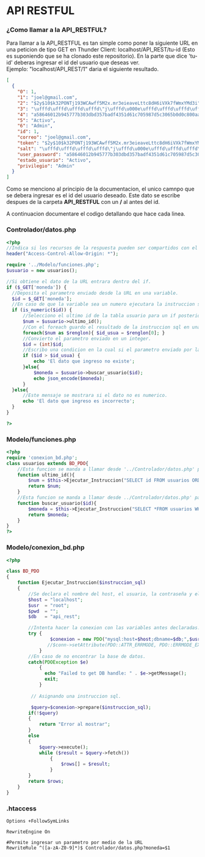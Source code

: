 # API RESTFUL
### ¿Como llamar a la API_RESTFUL?
Para llamar a la API_RESTFUL es tan simple como poner la siguiente URL en una peticion de tipo GET en Thunder Client: localhost/API_REST/tu-id (Esto es suponiendo que se ha clonado este repositorio).
En la parte que dice 'tu-id' deberas ingresar el id del usuario que deseas ver.  
Ejemplo: "localhost/API_REST/1" daria el siguiente resultado.
```json
[
  {  
    "0": 1,  
    "1": "joel@gmail.com",  
    "2": "$2y$10$k32PONTj193WCAwff5M2x.mr3eieaveLttc8dH6iVXk7fWmxYMd3i",  
    "3": "\ufffd\ufffd\ufffd\ufffd\"j\ufffd\u000e\ufffd\ufffd\ufffd\ufffda\ufffd=g)#o\ufffd?\u0005123",  
    "4": "a58646012b945777b303dbd357badf4351d61c705987d5c3065b0d0c800aa723",  
    "5": "Activo",  
    "6": "Admin",  
    "id": 1,  
    "correo": "joel@gmail.com",  
    "token": "$2y$10$k32PONTj193WCAwff5M2x.mr3eieaveLttc8dH6iVXk7fWmxYMd3i",  
    "salt": "\ufffd\ufffd\ufffd\ufffd\"j\ufffd\u000e\ufffd\ufffd\ufffd\ufffda\ufffd=g)#o\ufffd?\u0005123",  
    "user_password": "a58646012b945777b303dbd357badf4351d61c705987d5c3065b0d0c800aa723",  
    "estado_usuario": "Activo",  
    "privilegio": "Admin"  
  }  
]  
  ```
Como se menciono al principio de la documentacion, el unico camnpo que se debera ingresar es el id del usuario deseado. Este dato se escribe despues de la carpeta **API_RESTFUL** con un **/** al antes del id.    

A continuacion documentare el codigo detallando que hace cada linea.
  ### Controlador/datos.php
  ```php
  <?php
//Indica si los recursos de la respuesta pueden ser compartidos con el origen dado.
header("Access-Control-Allow-Origin: *");

require '../Modelo/funciones.php';
$usuario = new usuarios();

//Si obtiene el dato de la URL entrara dentro del if.
if ($_GET['moneda']) {
    //Deposita el parametro enviado desde la URL en una variable.
    $id = $_GET['moneda'];
    //En caso de que la variable sea un numero ejecutara la instruccion sql.
    if (is_numeric($id)) {
        //Selecciono el ultimo id de la tabla usuario para un if posterior.
        $num = $usuario->ultimo_id();
        //Con el foreach guardo el resultado de la instruccion sql en una variable normal.
        foreach($num as $renglon){ $id_usua = $renglon[0]; }
        //Convierto el parametro enviado en un integer.
        $id = (int)$id;
        //Escribo una condicion en la cual si el parametro enviado por la URL es mayor al id del ultimo registro de la tabla 'usuarios' escriba que el dato no existe.
        if ($id > $id_usua) {
            echo 'El dato que ingreso no existe';
        }else{
            $moneda = $usuario->buscar_usuario($id);
            echo json_encode($moneda);
        }
    }else{
        //Este mensaje se mostrara si el dato no es numerico.
        echo 'El dato que ingreso es incorrecto';
    } 
}

?>
```
### Modelo/funciones.php
```php
<?php
require 'conexion_bd.php';
class usuarios extends BD_PDO{
    //Esta funcion se manda a llamar desde '../Controlador/datos.php' para saber el ultimo id registrado en la tabla 'usuarios'. Esto sirve para validar el parametero que se envia por la URL.
    function ultimo_id(){
        $num = $this->Ejecutar_Instruccion("SELECT id FROM usuarios ORDER BY id DESC LIMIT 1");
        return $num;
    }
    //Esta funcion se manda a llamar desde ../Controlador/datos.php' para traer un usuario con el id especificado por medio de la URL.
    function buscar_usuario($id){
        $moneda = $this->Ejecutar_Instruccion("SELECT *FROM usuarios WHERE ID =$id");
        return $moneda;
    }
}
?>
```
### Modelo/conexion_bd.php
```php
<?php

class BD_PDO
{
	function Ejecutar_Instruccion($instruccion_sql)
	{
		//Se declara el nombre del host, el usuario, la contraseña y el nombre de la base de datos para poder iniciar la conexion.
		$host = "localhost";
		$usr  = "root";
		$pwd  = "";
		$db   = "api_rest";

		//Intenta hacer la conexion con las variables antes declaradas.
		try {
				$conexion = new PDO("mysql:host=$host;dbname=$db;",$usr,$pwd);
		       //$conn->setAttribute(PDO::ATTR_ERRMODE, PDO::ERRMODE_EXCEPTION);
			}
		//En caso de no encontrar la base de datos.
		catch(PDOException $e)
			{
		      echo "Failed to get DB handle: " . $e->getMessage();
		      exit;    
		    }
		 
		 // Asignando una instruccion sql.

		 $query=$conexion->prepare($instruccion_sql);
		if(!$query)
		{
			return "Error al mostrar";
		}
		else
		{
			$query->execute();
			while ($result = $query->fetch())
			    {
			        $rows[] = $result;
			    }	
		}
		return $rows;
	}
}
```
### .htaccess
```htaccess
Options +FollowSymLinks

RewriteEngine On

#Permite ingresar un parametro por medio de la URL
RewriteRule ^([a-zA-Z0-9]*)$ Controlador/datos.php?moneda=$1
```

